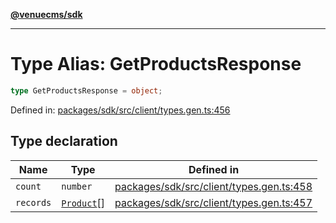 [**@venuecms/sdk**](../Index.md)

***

# Type Alias: GetProductsResponse

```ts
type GetProductsResponse = object;
```

Defined in: [packages/sdk/src/client/types.gen.ts:456](https://github.com/venuecms/sdk/blob/9df621babf2d64de41bd45733e16986e94017e8a/packages/sdk/src/client/types.gen.ts#L456)

## Type declaration

| Name | Type | Defined in |
| ------ | ------ | ------ |
| <a id="count"></a> `count` | `number` | [packages/sdk/src/client/types.gen.ts:458](https://github.com/venuecms/sdk/blob/9df621babf2d64de41bd45733e16986e94017e8a/packages/sdk/src/client/types.gen.ts#L458) |
| <a id="records"></a> `records` | [`Product`](Product.md)[] | [packages/sdk/src/client/types.gen.ts:457](https://github.com/venuecms/sdk/blob/9df621babf2d64de41bd45733e16986e94017e8a/packages/sdk/src/client/types.gen.ts#L457) |
